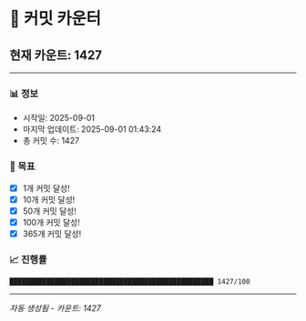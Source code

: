# 🔢 커밋 카운터

## 현재 카운트: 1427

---

### 📊 정보
- 시작일: 2025-09-01
- 마지막 업데이트: 2025-09-01 01:43:24
- 총 커밋 수: 1427

### 🎯 목표
- [x] 1개 커밋 달성!
- [x] 10개 커밋 달성!
- [x] 50개 커밋 달성!
- [x] 100개 커밋 달성!
- [x] 365개 커밋 달성!

### 📈 진행률
```
██████████████████████████████████████████████████ 1427/100
```

---
*자동 생성됨 - 카운트: 1427*
